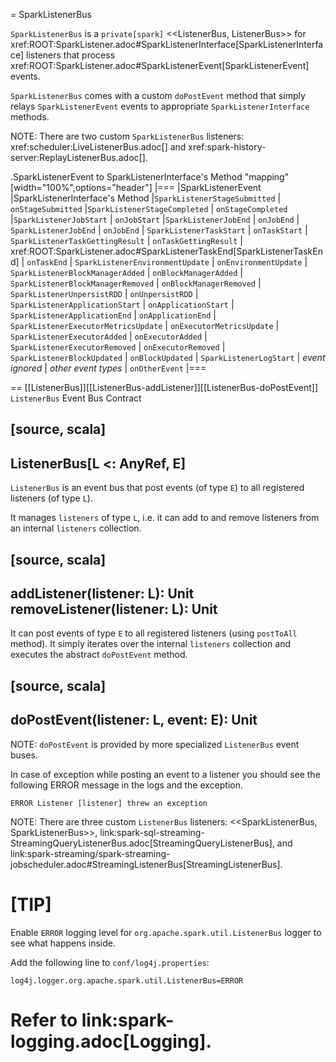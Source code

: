 = SparkListenerBus

`SparkListenerBus` is a `private[spark]` <<ListenerBus, ListenerBus>> for xref:ROOT:SparkListener.adoc#SparkListenerInterface[SparkListenerInterface] listeners that process xref:ROOT:SparkListener.adoc#SparkListenerEvent[SparkListenerEvent] events.

`SparkListenerBus` comes with a custom `doPostEvent` method that simply relays `SparkListenerEvent` events to appropriate `SparkListenerInterface` methods.

NOTE: There are two custom `SparkListenerBus` listeners: xref:scheduler:LiveListenerBus.adoc[] and xref:spark-history-server:ReplayListenerBus.adoc[].

.SparkListenerEvent to SparkListenerInterface's Method "mapping"
[width="100%",options="header"]
|===
|SparkListenerEvent |SparkListenerInterface's Method
|`SparkListenerStageSubmitted` | `onStageSubmitted`
|`SparkListenerStageCompleted` | `onStageCompleted`
|`SparkListenerJobStart`       | `onJobStart`
|`SparkListenerJobEnd`         | `onJobEnd`
| `SparkListenerJobEnd` | `onJobEnd`
| `SparkListenerTaskStart` | `onTaskStart`
| `SparkListenerTaskGettingResult` | `onTaskGettingResult`
| xref:ROOT:SparkListener.adoc#SparkListenerTaskEnd[SparkListenerTaskEnd] | `onTaskEnd`
| `SparkListenerEnvironmentUpdate` | `onEnvironmentUpdate`
| `SparkListenerBlockManagerAdded` | `onBlockManagerAdded`
| `SparkListenerBlockManagerRemoved` | `onBlockManagerRemoved`
| `SparkListenerUnpersistRDD` | `onUnpersistRDD`
| `SparkListenerApplicationStart` | `onApplicationStart`
| `SparkListenerApplicationEnd` | `onApplicationEnd`
| `SparkListenerExecutorMetricsUpdate` | `onExecutorMetricsUpdate`
| `SparkListenerExecutorAdded` | `onExecutorAdded`
| `SparkListenerExecutorRemoved` | `onExecutorRemoved`
| `SparkListenerBlockUpdated` | `onBlockUpdated`
| `SparkListenerLogStart` | _event ignored_
| _other event types_ | `onOtherEvent`
|===

== [[ListenerBus]][[ListenerBus-addListener]][[ListenerBus-doPostEvent]] `ListenerBus` Event Bus Contract

[source, scala]
----
ListenerBus[L <: AnyRef, E]
----

`ListenerBus` is an event bus that post events (of type `E`) to all registered listeners (of type `L`).

It manages `listeners` of type `L`, i.e. it can add to and remove listeners from an internal `listeners` collection.

[source, scala]
----
addListener(listener: L): Unit
removeListener(listener: L): Unit
----

It can post events of type `E` to all registered listeners (using `postToAll` method). It simply iterates over the internal `listeners` collection and executes the abstract `doPostEvent` method.

[source, scala]
----
doPostEvent(listener: L, event: E): Unit
----

NOTE: `doPostEvent` is provided by more specialized `ListenerBus` event buses.

In case of exception while posting an event to a listener you should see the following ERROR message in the logs and the exception.

```
ERROR Listener [listener] threw an exception
```

NOTE: There are three custom `ListenerBus` listeners: <<SparkListenerBus, SparkListenerBus>>, link:spark-sql-streaming-StreamingQueryListenerBus.adoc[StreamingQueryListenerBus], and link:spark-streaming/spark-streaming-jobscheduler.adoc#StreamingListenerBus[StreamingListenerBus].

[TIP]
====
Enable `ERROR` logging level for `org.apache.spark.util.ListenerBus` logger to see what happens inside.

Add the following line to `conf/log4j.properties`:

```
log4j.logger.org.apache.spark.util.ListenerBus=ERROR
```

Refer to link:spark-logging.adoc[Logging].
====
